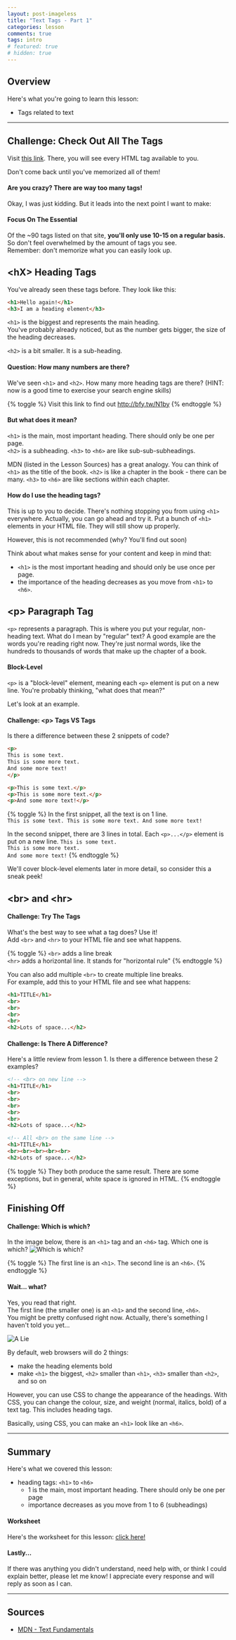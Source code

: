 ```yaml
---
layout: post-imageless
title: "Text Tags - Part 1"
categories: lesson
comments: true
tags: intro
# featured: true
# hidden: true
---
```


## Overview
Here's what you're going to learn this lesson:
- Tags related to text

---

## Challenge: Check Out All The Tags
Visit [this link](https://www.w3schools.com/tags/). There, you will see every HTML tag available to you.

Don't come back until you've memorized all of them!

#### Are you crazy? There are way too many tags!
Okay, I was just kidding. But it leads into the next point I want to make:

#### Focus On The Essential
Of the ~90 tags listed on that site, **you'll only use 10-15 on a regular basis.**  
So don't feel overwhelmed by the amount of tags you see.  
Remember: don't memorize what you can easily look up.


## \<hX> Heading Tags
You've already seen these tags before. They look like this:
``` html
<h1>Hello again!</h1>
<h3>I am a heading element</h3>
```

`<h1>` is the biggest and represents the main heading.  
You've probably already noticed, but as the number gets bigger, the size of the heading
decreases.  

`<h2>` is a bit smaller. It is a sub-heading.  

#### Question: How many numbers are there?
We've seen `<h1>` and `<h2>`. 
How many more heading tags are there? 
(HINT: now is a good time to exercise your search engine skills)

{% toggle %}
Visit this link to find out http://bfy.tw/N1by
{% endtoggle %}

#### But what does it mean?
`<h1>` is the main, most important heading. There should only be one per page.  
`<h2>` is a subheading.
`<h3>` to `<h6>` are like sub-sub-subheadings.

MDN (listed in the Lesson Sources) has a great analogy.
You can think of `<h1>` as the title of the book.
`<h2>` is like a chapter in the book - there can be many.
`<h3>` to `<h6>` are like sections within each chapter.

#### How do I use the heading tags?
This is up to you to decide. 
There's nothing stopping you from using `<h1>` everywhere. 
Actually, you can go ahead and try it. Put a bunch of `<h1>` elements in your HTML file.
They will still show up properly.

However, this is not recommended (why? You'll find out soon)

Think about what makes sense for your content and keep in mind that:
- `<h1>` is the most important heading and should only be use once per page.
- the importance of the heading decreases as you move from `<h1>` to `<h6>`.


## \<p> Paragraph Tag
`<p>` represents a paragraph. This is where you put your regular, non-heading text. 
What do I mean by "regular" text? A good example are the words you're reading right now. 
They're just normal words, like the hundreds to thousands of words that make up 
the chapter of a book.

#### Block-Level
`<p>` is a "block-level" element, meaning each `<p>` element is put on a new line. 
You're probably thinking, "what does that mean?"

Let's look at an example.

#### Challenge: \<p> Tags VS Tags
Is there a difference between these 2 snippets of code?
```html
<p>
This is some text.
This is some more text.
And some more text!
</p>
```

```html
<p>This is some text.</p>
<p>This is some more text.</p>
<p>And some more text!</p>
```

{% toggle %}
In the first snippet, all the text is on 1 line.  
`This is some text. This is some more text. And some more text!`

In the second snippet, there are 3 lines in total. Each `<p>...</p>` element is put on a new line. 
`This is some text.`  
`This is some more text.`  
`And some more text!`
{% endtoggle %}

We'll cover block-level elements later in more detail, so consider this a sneak peek!

## \<br> and \<hr>
#### Challenge: Try The Tags
What's the best way to see what a tag does? Use it!  
Add `<br>` and `<hr>` to your HTML file and see what happens.

{% toggle %}
`<br>` adds a line break  
`<hr>` adds a horizontal line. It stands for "horizontal rule"
{% endtoggle %}

You can also add multiple `<br>` to create multiple line breaks.  
For example, add this to your HTML file and see what happens:
```html
<h1>TITLE</h1>
<br>
<br>
<br>
<br>
<h2>Lots of space...</h2>
```

#### Challenge: Is There A Difference?
Here's a little review from lesson 1. Is there a difference between these 2 examples?
```html
<!-- <br> on new line -->
<h1>TITLE</h1>
<br>
<br>
<br>
<br>
<br>
<h2>Lots of space...</h2>
```

```html
<!-- All <br> on the same line -->
<h1>TITLE</h1>
<br><br><br><br><br>
<h2>Lots of space...</h2>
```

{% toggle %}
They both produce the same result.
There are some exceptions, but in general, white space is ignored in HTML.
{% endtoggle %}


## Finishing Off
#### Challenge: Which is which?
In the image below, there is an `<h1>` tag and an `<h6>` tag. Which one is which?
![Which is which?](which-is-which.jpg)  

{% toggle %}
The first line is an `<h1>`.
The second line is an `<h6>`.
{% endtoggle %}

#### Wait... what?
Yes, you read that right.  
The first line (the smaller one) is an `<h1>` and the second line, `<h6>`.  
You might be pretty confused right now. 
Actually, there's something I haven't told you yet...

![A Lie](what-if.jpg)

By default, web browsers will do 2 things:
  - make the heading elements bold
  - make `<h1>` the biggest, `<h2>` smaller than `<h1>`, `<h3>` smaller than `<h2>`, and so on

However, you can use CSS to change the appearance of the headings.
With CSS, you can change the colour, size, and weight (normal, italics, bold) of a text tag.
This includes heading tags.

Basically, using CSS, you can make an `<h1>` look like an `<h6>`.

***


## Summary
Here's what we covered this lesson:  
- heading tags: `<h1>` to `<h6>`
  + 1 is the main, most important heading. There should only be one per page
  + importance decreases as you move from 1 to 6 (subheadings)

#### Worksheet
Here's the worksheet for this lesson: [click here!](worksheet)


#### Lastly...
If there was anything you didn't understand, need help with, or think I could explain better, please let me know!
I appreciate every response and will reply as soon as I can.

***

## Sources
- [MDN - Text Fundamentals](https://developer.mozilla.org/en-US/docs/Learn/HTML/Introduction_to_HTML/HTML_text_fundamentals)